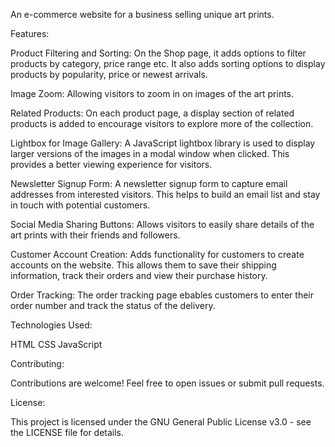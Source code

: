 An e-commerce website for a business selling unique art prints. 

Features:

Product Filtering and Sorting: On the Shop page, it adds options to filter products by category, price range etc. 
It also adds sorting options to display products by popularity, price or newest arrivals.

Image Zoom: Allowing visitors to zoom in on images of the art prints.

Related Products: On each product page, a display section of related products is added to encourage visitors to explore more of the collection.

Lightbox for Image Gallery: A JavaScript lightbox library is used to display larger versions of the images in a modal window when clicked.
This provides a better viewing experience for visitors.

Newsletter Signup Form: A newsletter signup form to capture email addresses from interested visitors. This helps to build an email list and stay in touch with potential customers.

Social Media Sharing Buttons: Allows visitors to easily share details of the art prints with their friends and followers.

Customer Account Creation: Adds functionality for customers to create accounts on the website. 
This allows them to save their shipping information, track their orders and view their purchase history.

Order Tracking: The order tracking page ebables customers to enter their order number and track the status of the delivery.

Technologies Used:

HTML
CSS
JavaScript

Contributing:

Contributions are welcome! Feel free to open issues or submit pull requests.

License:

This project is licensed under the GNU General Public License v3.0 - see the LICENSE file for details.


